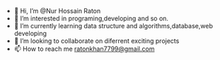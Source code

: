 - 👋 Hi, I’m @Nur Hossain Raton
- 👀 I’m interested in programing,developing and so on.
- 🌱 I’m currently learning data structure and algorithms,database,web developing
- 💞️ I’m looking to collaborate on diferrent exciting projects
- 📫 How to reach me ratonkhan7799@gmail.com

<!---
Raton117/Raton117 is a ✨ special ✨ repository because its `README.md` (this file) appears on your GitHub profile.
You can click the Preview link to take a look at your changes.
--->
